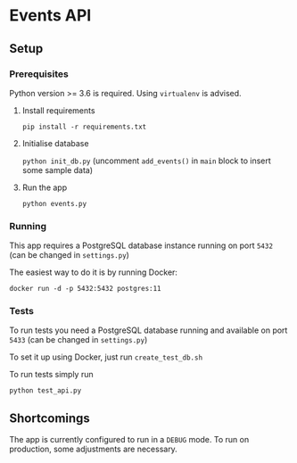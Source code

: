 # Events API

## Setup

### Prerequisites

Python version >= 3.6 is required. Using `virtualenv` is advised.

1. Install requirements

   `pip install -r requirements.txt`

2. Initialise database

   `python init_db.py` (uncomment `add_events()` in `main` block to insert some sample data)

3. Run the app

   `python events.py`

### Running

This app requires a PostgreSQL database instance running on port `5432` (can be changed in `settings.py`)

The easiest way to do it is by running Docker:

`docker run -d -p 5432:5432 postgres:11`

### Tests

To run tests you need a PostgreSQL database running and available on port `5433` (can be changed in `settings.py`)

To set it up using Docker, just run `create_test_db.sh`

To run tests simply run

`python test_api.py`

## Shortcomings

The app is currently configured to run in a `DEBUG` mode. To run on production, some adjustments are necessary.
